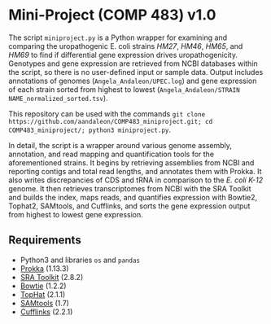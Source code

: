 # Mini-Project (COMP 483) v1.0

The script `miniproject.py` is a Python wrapper for examining and comparing the uropathogenic E. coli strains *HM27*, *HM46*, *HM65*, and *HM69* to find if differential gene expression drives uropathogenicity. Genotypes and gene expression are retrieved from NCBI databases within the script, so there is no user-defined input or sample data. Output includes annotations of genomes (`Angela_Andaleon/UPEC.log`) and gene expression of each strain sorted from highest to lowest (`Angela_Andaleon/STRAIN NAME_normalized_sorted.tsv`). 

This repository can be used with the commands `git clone https://github.com/aandaleon/COMP483_miniproject.git; cd COMP483_miniproject/; python3 miniproject.py`.

In detail, the script is a wrapper around various genome assembly, annotation, and read mapping and quantification tools for the aforementioned strains. It begins by retrieving assemblies from NCBI and reporting contigs and total read lengths, and annotates them with Prokka. It also writes discrepancies of CDS and tRNA in comparison to the *E. coli K-12* genome. It then retrieves transcriptomes from NCBI with the SRA Toolkit and builds the index, maps reads, and quantifies expression with Bowtie2, Tophat2, SAMtools, and Cufflinks, and sorts the gene expression output from highest to lowest gene expression.

## Requirements
* Python3 and libraries `os` and `pandas`
* [Prokka](https://www.ncbi.nlm.nih.gov/pubmed/24642063) (1.13.3)
* [SRA Toolkit](https://www.ncbi.nlm.nih.gov/books/NBK158900/) (2.8.2)
* [Bowtie](https://www.ncbi.nlm.nih.gov/pmc/articles/PMC3334321/) (1.2.2)
* [TopHat](https://www.ncbi.nlm.nih.gov/pmc/articles/PMC2672628/) (2.1.1)
* [SAMtools](https://www.ncbi.nlm.nih.gov/pubmed/19505943) (1.7)
* [Cufflinks](https://www.ncbi.nlm.nih.gov/pubmed/20436464) (2.2.1)
